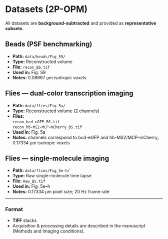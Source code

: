 # Datasets (2P-OPM)

All datasets are **background-subtracted** and provided as **representative subsets**.

## Beads (PSF benchmarking)
- **Path:** `data/beads/Fig_S9/`
- **Type:** Reconstructed volume
- **File:** `recon_BS.tif`
- **Used in:** Fig. S9
- **Notes:** 0.08667 µm isotropic voxels

## Flies — dual-color transcription imaging
- **Path:** `data/flies/Fig_5a/`
- **Type:** Reconstructed volume (2 channels)
- **Files:**  
  `recon_bcd-eGFP_BS.tif`  
  `recon_hb-MS2-MCP-mCherry_BS.tif`
- **Used in:** Fig. 5a
- **Notes:** channels correspond to bcd-eGFP and hb-MS2/MCP-mCherry; 0.17334 µm isotropic voxels

## Flies — single-molecule imaging
- **Path:** `data/flies/Fig_5e-h/`
- **Type:** Raw single-molecule time lapse
- **File:** `Raw_BS.tif`
- **Used in:** Fig. 5e–h
- **Notes:** 0.17334 µm pixel size; 20 Hz frame rate

---

### Format
- **TIFF** stacks
- Acquisition & processing details are described in the manuscript (Methods and Imaging conditions).
